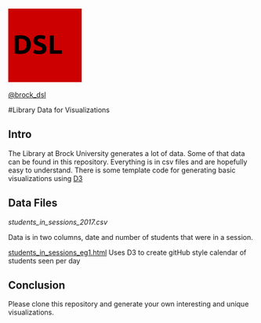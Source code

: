 ![DSL Logo](dsl_logo.png) 

[@brock_dsl](https://twitter.com/brock_dsl)


#Library Data for Visualizations

## Intro

The Library at Brock University generates a lot of data. Some of that data can be found in this repository. Everything is in csv files and are hopefully easy to understand. There is some template code for generating basic visualizations using [D3](https://d3js.org/)

## Data Files

_students_in_sessions_2017.csv_

Data is in two columns, date and number of students that were in a session.

[students_in_sessions_eg1.html]()
Uses D3 to create gitHub style calendar of students seen per day




## Conclusion

Please clone this repository and generate your own interesting and unique visualizations.
